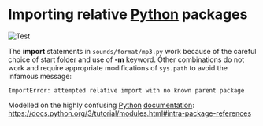 # Importing relative [Python](https://www.python.org/) packages

![Test](https://github.com/philiprbrenan/relativePythonPackages/workflows/Test/badge.svg)

The __import__ statements in ```sounds/format/mp3.py``` work because of the
careful choice of start [folder](https://en.wikipedia.org/wiki/File_folder) and use of **-m** keyword.  Other combinations
do not work and require appropriate modifications of ```sys.path```
to avoid the infamous message:

```
ImportError: attempted relative import with no known parent package
```

Modelled on the highly confusing [Python](https://www.python.org/) [documentation](https://en.wikipedia.org/wiki/Software_documentation): https://docs.python.org/3/tutorial/modules.html#intra-package-references
